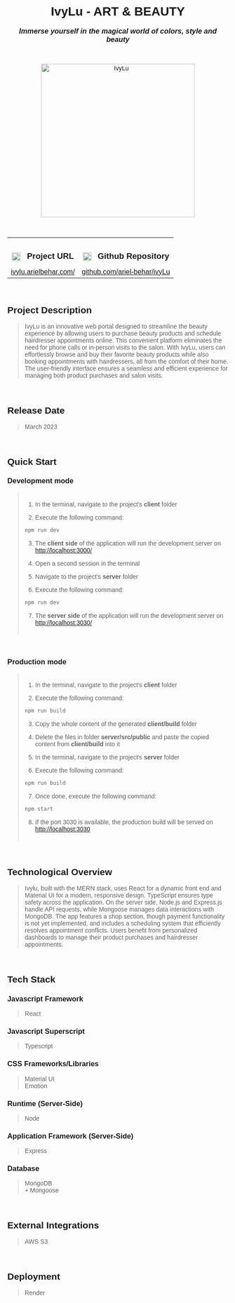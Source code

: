 <link rel="preconnect" href="https://fonts.googleapis.com">
<link rel="preconnect" href="https://fonts.gstatic.com" crossorigin>
<link href="https://fonts.googleapis.com/css2?family=Montserrat:ital,wght@0,100..900;1,100..900&display=swap" rel="stylesheet">

<div style='font-family: "Montserrat", sans-serif; font-optical-sizing: autoм font-weight: 400; font-style: normal;'>

<h1 align="center">IvyLu - ART & BEAUTY</h1>
<h3 align="center" style="margin-top: 1px; text-align: center;" ><em>Immerse yourself in the magical world of colors, style and beauty</em></h3>

<br />

<p align="center">
    <img style="height: 350px; width: auto" alt="IvyLu" src="https://github-repositories-images.s3.eu-central-1.amazonaws.com/ivylu.png">
</p>

<br />

<table align="center" style="width:100%;">
  <tr>
    <th align="center">
        <img align="center" alt="Link" style="height: 20px; width: auto; margin-right: 10px;" src="https://github-repositories-images.s3.eu-central-1.amazonaws.com/link.png">
        <h3 align="center" style="margin-bottom: 10px; display: inline-block;">Project URL</h3>
    </th>
    <th align="center">
        <img align="center" alt="Github" style="height: 20px; width: auto; margin-right: 10px;" src="https://github-repositories-images.s3.eu-central-1.amazonaws.com/github.png">
        <h3 align="center" style="margin-bottom: 10px; display: inline-block;">Github Repository</h3>
    </th>
  </tr>
  <tr>
    <td align="center">
        <a align="center" href="https://ivylu.arielbehar.com/" target="_blank">ivylu.arielbehar.com/</a>
    </td>
    <td align="center">
        <a href="https://github.com/ariel-behar/ivyLu" target="_blank">github.com/ariel-behar/ivyLu</a>
    </td>
  </tr>
</table>

<br />

<h2>Project Description</h2>

<blockquote>
IvyLu is an innovative web portal designed to streamline the beauty experience by allowing users to purchase beauty products and schedule hairdresser appointments online. This convenient platform eliminates the need for phone calls or in-person visits to the salon. With IvyLu, users can effortlessly browse and buy their favorite beauty products while also booking appointments with hairdressers, all from the comfort of their home. The user-friendly interface ensures a seamless and efficient experience for managing both product purchases and salon visits.
</blockquote>

<br />

<h2>Release Date</h2>

<blockquote>March 2023</blockquote>

<br />

<h2>Quick Start</h2>

<h3>Development mode</h3>

<blockquote style="padding-top:5px; padding-bottom: 5px">

1. In the terminal, navigate to the project's <b>client</b> folder

2. Execute the following command:

```bash
npm run dev
```

3. The <b>client side</b> of the application will run the development server on [http://localhost:3000/](http://localhost:3000/)

4. Open a second session in the terminal

5. Navigate to the project's <b>server</b> folder

6. Execute the following command:

```bash
npm run dev
```

7. The <b>server side</b> of the application will run the development server on [http://localhost:3030/](http://localhost:3030/)
</blockquote>

<br />

<h3>Production mode</h3>

<blockquote style="padding-top:5px; padding-bottom: 5px">

1. In the terminal, navigate to the project's <b>client</b> folder

2. Execute the following command:

```bash
npm run build
```

3. Copy the whole content of the generated <b>client/build</b> folder

4. Delete the files in folder <b>server/src/public</b> and paste the copied content from <b>client/build</b> into it

5. In the terminal, navigate to the project's <b>server</b> folder

6. Execute the following command:

```bash
npm run build
```

7. Once done, execute the following command: 

```bash
npm start
```

8. If the port 3030 is available, the production build will be served on [http://localhost:3030](http://localhost:3030)
</blockquote>

<br />

<h2>Technological Overview</h2>

<blockquote>Ivylu, built with the MERN stack, uses React for a dynamic front end and Material UI for a modern, responsive design. TypeScript ensures type safety across the application. On the server side, Node.js and Express.js handle API requests, while Mongoose manages data interactions with MongoDB. The app features a shop section, though payment functionality is not yet implemented, and includes a scheduling system that efficiently resolves appointment conflicts. Users benefit from personalized dashboards to manage their product purchases and hairdresser appointments.
</blockquote>

<br />

<h2>Tech Stack</h2>

<h3>Javascript Framework</h3> 

<blockquote>React</blockquote>

<h3>Javascript Superscript</h3> 

<blockquote>Typescript</blockquote>

<h3>CSS Frameworks/Libraries</h3>

<blockquote>
Material UI
<br/>
Emotion</blockquote>

<h3>Runtime (Server-Side)</h3>

<blockquote>Node</blockquote>

<h3>Application Framework (Server-Side)</h3>

<blockquote>Express</blockquote>

<h3>Database</h3>

<blockquote>
MongoDB
<br/>
+ Mongoose</blockquote>

<br />

<h2>External Integrations</h2>

<blockquote>AWS S3</blockquote>

<br />

<h2>Deployment</h2>

<blockquote>Render</blockquote>

<!-- <br /> -->
<!-- <h2>Specs</h2> -->
